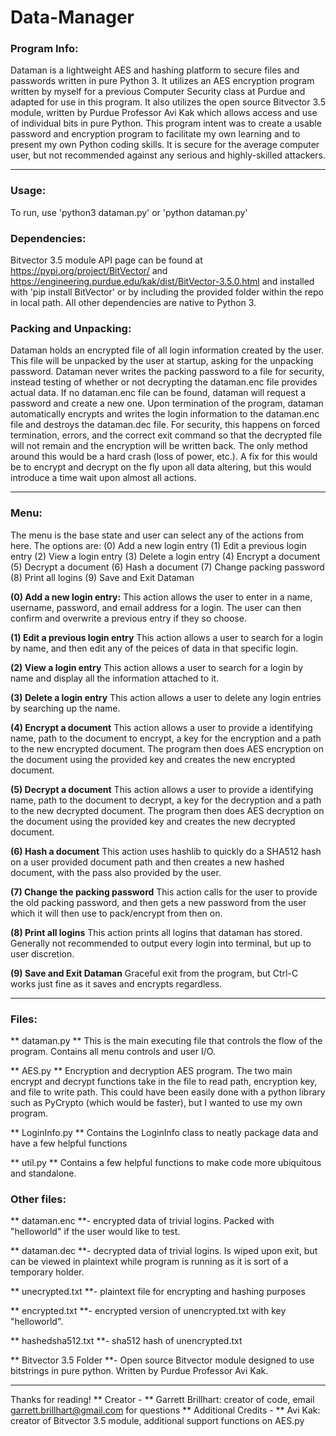 # Data-Manager #

### Program Info: ###
Dataman is a lightweight AES and hashing platform to secure files and passwords written in pure Python 3. It utilizes an AES encryption program written by myself for a previous Computer Security class at Purdue and adapted for use in this program. It also utilizes the open source Bitvector 3.5 module, written by Purdue Professor Avi Kak which allows access and use of individual bits in pure Python. This program intent was to create a usable password and encryption program to facilitate my own learning and to present my own Python coding skills. It is secure for the average computer user, but not recommended against any serious and highly-skilled attackers.
- - - -
### Usage: ###
 To run, use 'python3 dataman.py' or 'python dataman.py'

### Dependencies: ###
Bitvector 3.5 module API page can be found at https://pypi.org/project/BitVector/ and https://engineering.purdue.edu/kak/dist/BitVector-3.5.0.html and installed with 'pip install BitVector' or by including the provided folder within the repo in local path. All other dependencies are native to Python 3.

### Packing and Unpacking: ###
Dataman holds an encrypted file of all login information created by the user. This file will be unpacked by the user at startup, asking for the unpacking password. Dataman never writes the packing password to a file for security, instead testing of whether or not decrypting the dataman.enc file provides actual data. If no dataman.enc file can be found, dataman will request a password and create a new one. Upon termination of the program, dataman automatically encrypts and writes the login information to the dataman.enc file and destroys the dataman.dec file. For security, this happens on forced termination, errors, and the correct exit command so that the decrypted file will not remain and the encryption will be written back. The only method around this would be a hard crash (loss of power, etc.). A fix for this would be to encrypt and decrypt on the fly upon all data altering, but this would introduce a time wait upon almost all actions.
- - - -
### Menu: ###
The menu is the base state and user can select any of the actions from here. The options are:
    (0) Add a new login entry
    (1) Edit a previous login entry
    (2) View a login entry
    (3) Delete a login entry
    (4) Encrypt a document
    (5) Decrypt a document
    (6) Hash a document
    (7) Change packing password 
    (8) Print all logins
    (9) Save and Exit Dataman

**(0) Add a new login entry:**
This action allows the user to enter in a name, username, password, and email address for a login. The user can then confirm and overwrite a previous entry if they so choose.

**(1) Edit a previous login entry**
This action  allows a user to search for a login by name, and then edit any of the peices of data in that specific login.

**(2) View a login entry**
This action allows a user to search for a login by name and display all the information attached to it.

**(3) Delete a login entry**
This action allows a user to delete any login entries by searching up the name.

**(4) Encrypt a document**
This action allows a user to provide a identifying name, path to the document to encrypt, a key for the encryption and a path to the new encrypted document. The program then does AES encryption on the document using the provided key and creates the new encrypted document.

**(5) Decrypt a document**
This action allows a user to provide a identifying name, path to the document to decrypt, a key for the decryption and a path to the new decrypted document. The program then does AES decryption on the document using the provided key and creates the new decrypted document.

**(6) Hash a document**
This action uses hashlib to quickly do a SHA512 hash on a user provided document path and then creates a new hashed document, with the pass also provided by the user.

**(7) Change the packing password**
This action calls for the user to provide the old packing password, and then gets a new password from the user which it will then use to pack/encrypt from then on.

**(8) Print all logins**
This action prints all logins that dataman has stored. Generally not recommended to output every login into terminal, but up to user discretion.

**(9) Save and Exit Dataman**
Graceful exit from the program, but Ctrl-C works just fine as it saves and encrypts regardless.
- - - -
### Files: ###

** dataman.py **
This is the main executing file that controls the flow of the program. Contains all menu controls and user I/O.

** AES.py **
Encryption and decryption AES program. The two main encrypt and decrypt functions take in the file to read path, encryption key, and file to write path. This could have been easily done with a python library such as PyCrypto (which would be faster), but I wanted to use my own program.

** LoginInfo.py **
Contains the LoginInfo class to neatly package data and have a few helpful functions

** util.py **
Contains a few helpful functions to make code more ubiquitous and standalone.

### Other files: ###

** dataman.enc **- encrypted data of trivial logins. Packed with "helloworld" if the user would like to test.

** dataman.dec **- decrypted data of trivial logins. Is wiped upon exit, but can be viewed in plaintext while program is running as it is sort of a temporary holder.

** unecrypted.txt **- plaintext file for encrypting and hashing purposes

** encrypted.txt **- encrypted version of unencrypted.txt with key "helloworld".

** hashedsha512.txt **- sha512 hash of unencrypted.txt

** Bitvector 3.5 Folder **- Open source Bitvector module designed to use bitstrings in pure python. Written by Purdue Professor Avi Kak.
- - - -
Thanks for reading!
** Creator - **
    Garrett Brillhart: creator of code, email garrett.brillhart@gmail.com for questions
** Additional Credits - **
    Avi Kak: creator of Bitvector 3.5 module, additional support functions on AES.py
